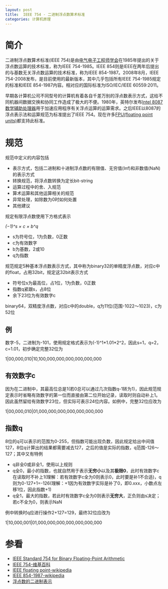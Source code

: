 ```yaml
---
layout: post
title:  IEEE 754 - 二进制浮点数算术标准
categories: 计算机原理
---
```


# 简介
二进制浮点数算术标准(IEEE 754)是由[电气电子工程师学会][ieee]在1985年提出的关于浮点数运算的技术标准，称为IEEE 754-1985。IEEE 854则是IEEE在两年后提出的与基数无关浮点数运算的技术标准，称为IEEE 854-1987。2008年8月，IEEE 754-2008发布，是目前使用的最新版本，其中几乎包括所有IEEE 754-1985规定的标准和IEEE 854-1987内容。相对应的国际标准为ISO/IEC/IEEE 60559:2011。

早期各计算机公司不同型号的计算机有着各自千差万别的浮点数表示方式，这给不同机器间数据交换和协同工作造成了极大的不便。1980年，英特尔发布[Intel 8087 数学辅助处理器][8087]用于加速应用程序有关浮点运算的运算需求。之后IEEE以8087的浮点表示法和运算规范为标准提出了IEEE 754。现在许多[FPU(floating point units)][fpu]都支持此标准。

# 规范
规范中定义的内容包括

+ 表示方式，包括二进制和十进制浮点数的有限值、无穷值(Inf)和非数值(NaN)的表示方式
+ 转换规范，将浮点数转换为定长bit-string
+ 运算过程中的舍、入规范
+ 算术运算和其他运算相关的规范
+ 异常处理，如除数为0时如何处置
+ 其他建议

规定有限浮点数使用下方格式表示

*(−1)^s × c × b^q*

+ s为符号位，1为负数，0正数
+ c为有效数字
+ b为基数，2或10
+ q为指数

规范规定5种基本浮点数表示方式，其中称为binary32的单精度浮点数，对应c中的float，占用32bit，规定这32bit表示方式

+ 符号位s为最高位，占1位，1为负数，0正数
+ 指数q紧跟s，占8位
+ 余下23位为有效数字c

binary64，双精度浮点数，对应c中的double，q为11位(范围-1022～1023)，c为52位

## 例
数字-5，二进制为-101，使用规定格式表示为(-1)^1\*1.01\*2^2，因此s=1，q=2，c=1.01，初步确定完整32位为

1|00,000,010|10,100,000,000,000,000,000,000

## 有效数字c
因为在二进制中，其最高位总是1(若0总可以通过几次指数q-1转为1)，因此规范规定表示时省略有效数字的第一位而直接由第二位开始记录，读取时则自动补上1。因此虽然留给有效数字23位，但实际可表示24位内容。如例中，完整32位应改为

1|00,000,010|01,000,000,000,000,000,000,000

## 指数q
8位的q可以表示的范围为0-255，但指数可能出现负数，因此规定给出中间值127，8位q计算出的结果都需要减去127，之后的值是实际的指数，q范围-126～127；其中又有特例

+ q非全0或非全1，使用以上规则
+ q全0，最小的指数，也就自然用于表示**无穷小**以及其**极限0**，此时有效数字c在读取时不补上1(理解：若有效数字c全为0则表示0，此时要是补1不合适)，q则为0-127+1=-126(理解：+1因为有效数字实际是补了0，即0.xxx，小数点左移1位，因此指数+1)
+ q全1，最大的指数，若此时有效数字c全为0则表示**无穷大**，正负则由s决定；若c不全为0，则表示NaN

例中转换时q应进行操作2+127=129，最终32位应改为

1|10,000,001|01,000,000,000,000,000,000,000

# 参看
+ [IEEE Standard 754 for Binary Floating-Point Arithmetic](http://www.cs.berkeley.edu/~wkahan/ieee754status/IEEE754.PDF "IEEE Standard 754 for Binary Floating-Point Arithmetic")
+ [IEEE 754-维基百科](http://zh.wikipedia.org/wiki/IEEE_754 "IEEE 754")
+ [IEEE floating point-wikipedia](http://en.wikipedia.org/wiki/IEEE_floating_point "IEEE floating point")
+ [IEEE 854-1987-wikipedia](http://en.wikipedia.org/wiki/IEEE_854-1987 "IEEE 854-1987")
+ [浮点数的二进制表示](http://www.ruanyifeng.com/blog/2010/06/ieee_floating-point_representation.html "浮点数的二进制表示")


[ieee]: http://zh.wikipedia.org/wiki/%E7%94%B5%E6%B0%94%E7%94%B5%E5%AD%90%E5%B7%A5%E7%A8%8B%E5%B8%88%E5%AD%A6%E4%BC%9A "电气电子工程师学会"
[fpu]: http://zh.wikipedia.org/wiki/%E6%B5%AE%E7%82%B9%E8%BF%90%E7%AE%97%E5%99%A8 "浮点运算器"
[8087]: http://zh.wikipedia.org/wiki/Intel_8087 "Intel 8087"
